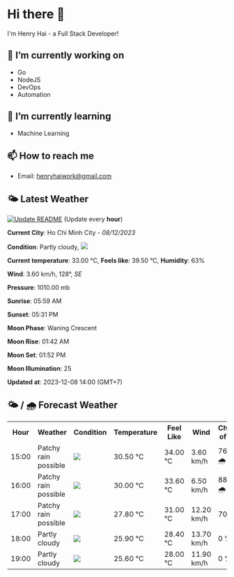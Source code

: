 # Hi there 👋

I'm Henry Hai - a Full Stack Developer!

## 🔭 I’m currently working on

- Go
- NodeJS
- DevOps
- Automation

## 🌱 I’m currently learning

- Machine Learning

## 📫 How to reach me

- Email: <henryhaiwork@gmail.com>

## 🌤️ Latest Weather
[![Update README](https://github.com/henry0hai/henry0hai/actions/workflows/udpateReadme.yml/badge.svg)](https://github.com/henry0hai/henry0hai/actions/workflows/udpateReadme.yml)
(Update every **hour**)
<!-- CURRENT_WEATHER:START -->
**Current City**: Ho Chi Minh City - *08/12/2023*

**Condition**: Partly cloudy, <img src="https://cdn.weatherapi.com/weather/64x64/day/116.png"/>

**Current temperature**: 33.00 °C, **Feels like**: 39.50 °C, **Humidity**: 63%

**Wind**: 3.60 km/h, 128°, *SE*

**Pressure**: 1010.00 mb

**Sunrise**: 05:59 AM

**Sunset**: 05:31 PM

**Moon Phase**: Waning Crescent

**Moon Rise**: 01:42 AM

**Moon Set**: 01:52 PM

**Moon Illumination**: 25

**Updated at**: 2023-12-08 14:00 (GMT+7)<!-- CURRENT_WEATHER:END -->

## 🌤️ / 🌧️ Forecast Weather
<!-- FORECAST_WEATHER:START -->
<table>
		<tr>
			<th>Hour</th>
			<th>Weather</th>
			<th>Condition</th>
			<th>Temperature</th>
			<th>Feel Like</th>
			<th>Wind</th>
			<th>Chance of Rain</th>
		</tr>
				<tr>
					<td>15:00</td>
					<td>Patchy rain possible</td>
					<td><img src='https://cdn.weatherapi.com/weather/64x64/day/176.png'/></td>
					<td>30.50 °C</td>
					<td>34.00 °C</td>
					<td>3.60 km/h</td>
					<td>76 % 🌧️</td>
				</tr>
				<tr>
					<td>16:00</td>
					<td>Patchy rain possible</td>
					<td><img src='https://cdn.weatherapi.com/weather/64x64/day/176.png'/></td>
					<td>30.00 °C</td>
					<td>33.60 °C</td>
					<td>6.50 km/h</td>
					<td>88 % 🌧️</td>
				</tr>
				<tr>
					<td>17:00</td>
					<td>Patchy rain possible</td>
					<td><img src='https://cdn.weatherapi.com/weather/64x64/day/176.png'/></td>
					<td>27.80 °C</td>
					<td>31.00 °C</td>
					<td>12.20 km/h</td>
					<td>70 %</td>
				</tr>
				<tr>
					<td>18:00</td>
					<td>Partly cloudy</td>
					<td><img src='https://cdn.weatherapi.com/weather/64x64/night/116.png'/></td>
					<td>25.90 °C</td>
					<td>28.40 °C</td>
					<td>13.70 km/h</td>
					<td>0 %</td>
				</tr>
				<tr>
					<td>19:00</td>
					<td>Partly cloudy</td>
					<td><img src='https://cdn.weatherapi.com/weather/64x64/night/116.png'/></td>
					<td>25.60 °C</td>
					<td>28.00 °C</td>
					<td>11.90 km/h</td>
					<td>0 %</td>
				</tr>
</table>
<!-- FORECAST_WEATHER:END -->

